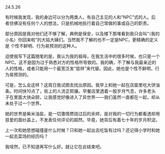 24.5.26

有时候我发现，我的身边可以分为两类人，有自己主见的人和“NPC”式的人。后者仿佛没有任何个人的想法，只是机械地执行着自己常做的事或自己的职责。

部分原因是我对他们还不够了解，典例是保安，以及楼下那堆看到我只会叫“（我的小名）你回来啦”的大姑大姨们。当然我不了解的也不一定是NPC，更精确的定义是 个性不鲜明、行为易预测的这种人。

迫使我写下这篇随笔的是，我认为我的祖母，在我生活中的很多时候，也只是一个NPC。这不是因为过于熟悉对方的性格所导致的。我的确，不了解与我最亲近的人的性格，或者只能用一个最宽泛发“慈祥”来代替。因此，她也是个性不鲜明，行为易预测的。

可是，怎么会这样？这周日我试图去找出原因。我早上和她一起在店面里吃大饼油条。时间快10点了，街上的人流正熙攘。早餐店里透着一股岁月气息，许多老头子在里面大快朵颐，让我感觉好像进入了异世界——我们虽然一直都在一起，却从未处于过一个世界。

她的世界是柴米油盐，是一切激情燃烧过后的余烬，是对我的一切行为都看透却用慈爱的面纱盖上，不发表任何评论的超然。毕竟，她背后有着七十年的岁月积淀。

上一次和她思想碰撞是什么时候？只和她一起出去吃饭有过吗？还记得小学时和她一起去菜场的经历吗？

我哑然，已不知道再写什么好。就让它在此结束吧。